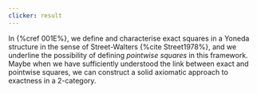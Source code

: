 ```yaml
---
clicker: result
---
```


In {%cref 001E%}, we define and characterise exact squares in a Yoneda structure in the sense of Street-Walters {%cite Street1978%}, and we underline the possibility of defining *pointwise squares* in this framework. Maybe when we have sufficiently understood the link between exact and pointwise squares, we can construct a solid axiomatic approach to exactness in a 2-category.